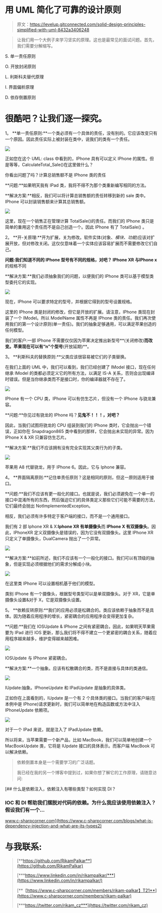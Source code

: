 # 用 UML 简化了可靠的设计原则

> 原文：<https://levelup.gitconnected.com/solid-design-principles-simplified-with-uml-8432a3406248>

> 让我们用一个大例子来学习坚实的原理。这也是最常见的面试问题。首先，我们需要分解缩写。

S. 单一责任原则

O. 开放封闭原则

L. 利斯科夫替代原理

I. 界面偏析原理

D. 依存倒置原则

# 很酷吧？让我们逐一探究。

1。 **单一责任原则:**一个类必须有一个具体的责任，没有别的。它应该改变只有一个原因。因此责任实际上被封装在类中，说我们的类有一个责任。

![](img/90eb6fd29bb31fe1a1141f6b4216a9ff.png)

正如您在这个 UML: class 中看到的，IPhone 具有可以定义 IPhone 的属性。但是等等，CalculateTotal_Sale()在这里做什么？

你看出问题了吗？计算总销售额不是 IPhone 类的责任

**问题:**如果明天我有 IPad 类，我将不得不为那个类重新编写相同的方法。

**解决方案:**相反，我们可以将计算总销售额的责任转移到新的 sale 类中。IPhone 可以封装销售额来计算其总销售额。

![](img/a47b04279bacda819c95202ab0fbc5ba.png)

这里，现在一个销售正在管理计算 TotalSale()的责任。而我们的 IPhone 类只是简单的重用这个责任而不是自己创造一个。因此 IPhone 有了 TotalSale() 。

2。 **开-关原理:**开为扩展，关为修改。软件实体(对象、*模块、功能*)应该对扩展开放，但对修改关闭。这仅仅意味着一个实体应该容易扩展而不需要修改它们自己。

**问题:**我们知道不同的 IPhone 型号有不同的规格，对吧？ **IPhone XR** 与**IPhone x**的规格不同

**解决方案:**我们必须抽象我们的问题，以便我们的 IPhone 类可以基于模型类型委托它的实现。

![](img/d10071986f81f67f549932bc9fd4cafb.png)

现在，IPhone 可以要求特定的型号，并根据它得到的型号设置规格。

这里的 IPhone 类是封闭的修改，但它是开放的扩展。请注意，IPhone 类现在封装了一个 IModel。所以 ModelName 属性不再是 IPhone 类的责任。我们再次使用我们的第一个设计原则(单一责任)。我们的抽象足够通用，可以满足苹果创造的任何模型。

我们的客户:一部 IPhone 不需要仅仅因为苹果决定推出新型号**(关闭修改)**而改变。苹果现在可以有“n”个型号**(开放延期)**。

3。 **利斯科夫的替换原则:**父类应该很容易被它们的子类替换。

在我们上面的 UML 中，我们可以看到，我们已经创建了 IModel 接口，现在任何继承 IModel 的类都必须定义它的所有方法，以满足 IS-A 关系，否则会出现编译时错误。但是当你继承类而不是接口时，你的编译器就不存在了。

![](img/d3a4d507d26cbec6c74ab53c3a5ffdc2.png)

IPhone 有一个 CPU 类，IPhone 可以有仿生芯片，但没有一个 IPhone 与骁龙兼容。

**问题:**你见过有骁龙的 IPhone 吗？**见鬼不！！！，对吧？**

因此，当我们试图将骁龙的 CPU 组装到我们的 IPhone 类时，它会抛出一个错误，正如你在 Snapdragon865 类中看到的那样，它会抛出未实现的异常。因为 IPhone X & XR 只兼容仿生芯片。

**解决方案:**我们不应该拥有没有完全实现其父类行为的子类。

![](img/d4735fab704bc62146fee88611ca8c9c.png)

苹果用 A8 代替骁龙，用于 IPhone 6。因此，它与 Iphone 兼容。

4。 **界面隔离原则:**记住单责任原则？这是相同的原则，但这一原则适用于接口。

**问题:**我们不应该有更一般化的接口。也就是说，我们必须避免在一个单一的接口中混淆所有的东西，然后强迫它们的具体类定义那些它们可能不需要的方法，它们最终会抛出 NotImplementedException。

相反，我们必须有许多特定于客户端的接口，而不是一个通用接口。

我们有 2 部 Iphone XR & X:**Iphone XR 有单摄像头**而 **IPhone X 有双摄像头**。因此，IPhoneXR 定义双摄像头是错误的，因为它没有双摄像头。这里 IPhone XR 只定义了单摄像头，DualCamera 抛出了一个异常。

![](img/62c01660137369a2c375af414e0f8618.png)

**解决方案:**如前所述，我们不应该有一个一般化的接口。我们可以有顶级的抽象，但是实现必须根据他们的需求分解成小块。

![](img/520f6024d9b2647486b93ee6a077834d.png)

在这里类 IPhone 可以设置相机基于他们的模型。

类别 IPhone 有一个摄像头，根据型号类型可以是单双摄像头。对于 XR，它是单摄像头设置&对于 X，它是双摄像头设置。

5。 **依赖反转原则:**我们的应用必须是松耦合的。类应该依赖于抽象而不是具体。因为随着应用程序的增长，紧密耦合的应用程序会变得更加复杂。

**问题:**我们在 IOSUpdate & IPhone 之间有紧密耦合。因此，如果明天苹果需要为 IPad 进行 IOS 更新，那么我们将不得不建立一个更紧密的耦合关系，随着应用程序越来越多，维护变得越来越困难。

![](img/02a478a2f3edf264524622110b09dc67.png)

IOSUpdate 与 IPhone 紧密耦合。

**解决方案:**一个抽象。应该有松散耦合的类，而不是直接与具体的类通信。

![](img/8677aeef91212dde12d7ef848cf30d21.png)

IUpdate:抽象。IPhoneUpdate 和 IPadUpdate 是抽象的具体类。

正如你在上面看到的，IUpdate 是一个有 2 个具体类的接口。当我们的客户端(在本例中是 IPhone)请求更新时，我们可以简单地在构造函数或方法中注入 IPhoneUpdate 依赖项。

![](img/26d0f695721cd9b9540ac154944ab19e.png)

对于一个 IPad 来说，就是注入了 IPadUpdate 依赖。

所以将来，当苹果需要一个新产品，比如 MacBook，我们可以简单地创建一个 MacBookUpdate 类，它将是 IUpdate 接口的具体表示。而客户端 MacBook 可以解决<iupdate macbookupdate="">依赖。</iupdate>

> 依赖倒置本身是一个需要学习的广泛话题。
> 
> 我已经在我的另一个博客中提到过，如果你想了解它的工作原理，请随意访问:

[](https://www.c-sharpcorner.com/blogs/what-is-dependency-injection-and-what-are-its-types2) [## 什么是依赖注入，依赖注入有哪些类型？如何实现 DI？

### IOC 和 DI 帮助我们摆脱对代码的依赖。为什么我应该使用依赖注入？假设我们有一个…

www.c-sharpcorner.com](https://www.c-sharpcorner.com/blogs/what-is-dependency-injection-and-what-are-its-types2) 

# 与我联系:

> [**https://github.com/RikamPalkar**](https://github.com/RikamPalkar)
> 
> [***https://www.linkedin.com/in/rikampalkar/***](https://www.linkedin.com/in/rikampalkar/)
> 
> [**【https://www.c-sharpcorner.com/members/rikam-palkar】T21**](https://www.c-sharpcorner.com/members/rikam-palkar)
> 
> [***https://twitter.com/rikam_cz***](https://twitter.com/rikam_cz)